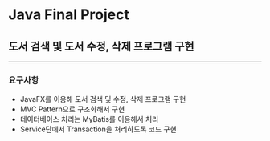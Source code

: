 # Java Final Project
## 도서 검색 및 도서 수정, 삭제 프로그램 구현

- - -


### 요구사항

- JavaFX를 이용해 도서 검색 및 수정, 삭제 프로그램 구현
- MVC Pattern으로 구조화해서 구현
- 데이터베이스 처리는 MyBatis를 이용해서 처리
- Service단에서 Transaction을 처리하도록 코드 구현